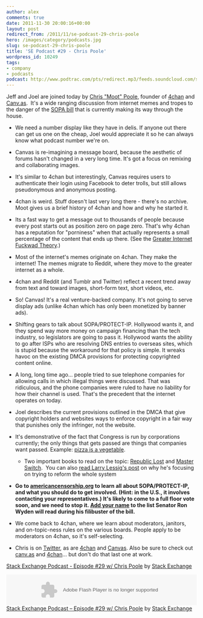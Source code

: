 ```yaml
---
author: alex
comments: true
date: 2011-11-30 20:00:16+00:00
layout: post
redirect_from: /2011/11/se-podcast-29-chris-poole
hero: /images/category/podcasts.jpg
slug: se-podcast-29-chris-poole
title: 'SE Podcast #29 - Chris Poole'
wordpress_id: 10249
tags:
- company
- podcasts
podcast: http://www.podtrac.com/pts/redirect.mp3/feeds.soundcloud.com/stream/29369082-stack-exchange-stack-exchange-podcast-29.mp3
---
```


Jeff and Joel are joined today by [Chris "Moot" Poole](http://www.twitter.com/moot), founder of [4chan](http://en.wikipedia.org/wiki/4chan) and [Canv.as](http://www.canv.as).  It's a wide ranging discussion from internet memes and tropes to the danger of the [SOPA bill](http://www.americancensorship.org) that is currently making its way through the house.



	
  * We need a number display like they have in delis. If anyone out there can get us one on the cheap, Joel would appreciate it so he can always know what podcast number we're on.

	
  * Canvas is re-imagining a message board, because the aesthetic of forums hasn't changed in a very long time. It's got a focus on remixing and collaborating images.

	
  * It's similar to 4chan but interestingly, Canvas requires users to authenticate their login using Facebook to deter trolls, but still allows pseudonymous and anonymous posting.

	
  * 4chan is weird. Stuff doesn't last very long there - there's no archive. Moot gives us a brief history of 4chan and how and why he started it.

	
  * Its a fast way to get a message out to thousands of people because every post starts out as position zero on page zero. That's why 4chan has a reputation for "porniness" when that actually represents a small percentage of the content that ends up there. (See the [Greater Internet Fuckwad Theory](http://www.penny-arcade.com/comic/2004/03/19).)

	
  * Most of the internet's memes originate on 4chan. They make the internet! The memes migrate to Reddit, where they move to the greater internet as a whole.

	
  * 4chan and Reddit (and Tumblr and Twitter) reflect a recent trend away from text and toward images, short-form text, short videos, etc.

	
  * So! Canvas! It's a real venture-backed company. It's not going to serve display ads (unlike 4chan which has only been monetized by banner ads).

	
  * Shifting gears to talk about SOPA/PROTECT-IP. Hollywood wants it, and they spend way more money on campaign financing than the tech industry, so legislators are going to pass it. Hollywood wants the ability to go after ISPs who are resolving DNS entries to overseas sites, which is stupid because the workaround for that policy is simple. It wreaks havoc on the existing DMCA provisions for protecting copyrighted content online.

	
  * A long, long time ago... people tried to sue telephone companies for allowing calls in which illegal things were discussed. That was ridiculous, and the phone companies were ruled to have no liability for how their channel is used. That's the precedent that the internet operates on today.

	
  * Joel describes the current provisions outlined in the DMCA that give copyright holders and websites ways to enforce copyright in a fair way that punishes only the infringer, not the website.

	
  * It's demonstrative of the fact that Congress is run by corporations currently; the only things that gets passed are things that companies want passed. Example: [pizza is a vegetable](http://knowyourmeme.com/memes/pizza-is-a-vegetable).


	
    * Two important books to read on the topic: [Republic Lost](http://www.amazon.com/Republic-Lost-Money-Corrupts-Congress/dp/0446576433?tag=stackoverfl08-20) and [Master Switch](http://www.amazon.com/dp/0307390993/?tag=stackoverfl08-20).  You can also [read Larry Lessig's post](http://lessig.tumblr.com/post/13119510676/me-mia-on-the-sopa-soap-opera) on why he's focusing on trying to reform the whole system


	
  * **Go to [americancensorship.org](http://americancensorship.org/) to learn all about SOPA/PROTECT-IP, and what you should do to get involved. (Hint: in the U.S., it involves contacting your representatives.) It's likely to come to a full floor vote soon, and we need to stop it. [Add your name](http://stopcensorship.org/) to the list Senator Ron Wyden will read during his filibuster of the bill.**

	
  * We come back to 4chan, where we learn about moderators, janitors, and on-topic-ness rules on the various boards. People apply to be moderators on 4chan, so it's self-selecting.

	
  * Chris is on [Twitter](https://twitter.com/moot), as are [4chan](https://twitter.com/4chan) and [Canvas](https://twitter.com/canv_as). Also be sure to check out [canv.as](http://canv.as/) and [4chan](http://4chan.org/)... but don't do that last one at work.




[Stack Exchange Podcast - Episode #29 w/ Chris Poole](http://soundcloud.com/stack-exchange/stack-exchange-podcast-29) by [Stack Exchange](http://soundcloud.com/stack-exchange)

<p><object width="100%" height="81" classid="clsid:d27cdb6e-ae6d-11cf-96b8-444553540000" codebase="http://download.macromedia.com/pub/shockwave/cabs/flash/swflash.cab#version=6,0,40,0"><param name="allowscriptaccess" value="always" /><param name="src" value="https://player.soundcloud.com/player.swf?url=http%3A%2F%2Fapi.soundcloud.com%2Ftracks%2F29369082" /><embed width="100%" height="81" type="application/x-shockwave-flash" src="https://player.soundcloud.com/player.swf?url=http%3A%2F%2Fapi.soundcloud.com%2Ftracks%2F29369082" allowscriptaccess="always" /></object> <span><a href="http://soundcloud.com/stack-exchange/stack-exchange-podcast-29">Stack Exchange Podcast &#8211; Episode #29 w/ Chris Poole</a> by <a href="http://soundcloud.com/stack-exchange">Stack Exchange</a></span></p>
